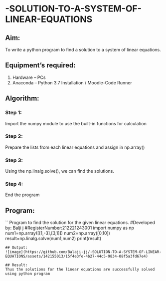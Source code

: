 # -SOLUTION-TO-A-SYSTEM-OF-LINEAR-EQUATIONS
## Aim:
To write a python program to find a solution to a system of linear equations.
## Equipment’s required:
1. 	Hardware – PCs
2. 	Anaconda – Python 3.7 Installation / Moodle-Code Runner
## Algorithm:
### Step 1: 
Import the numpy module to use the built-in functions for calculation
### Step 2: 
Prepare the lists from each linear equations and assign in np.array()
### Step 3: 
Using the np.linalg.solve(), we can find the solutions.
### Step 4: 
End the program
## Program:
``
Program to find the solution for the given linear equations.
#Developed by: Balji j 
#RegisterNumber:212221243001
import numpy as np
num1=np.array([[1,-3],[3,1]])
num2=np.array([0,10])
result=np.linalg.solve(num1,num2)
print(result) 
```
## Output:
![image](https://github.com/Balaji-jj/-SOLUTION-TO-A-SYSTEM-OF-LINEAR-EQUATIONS/assets/142155013/15f4e3fe-4b27-44c5-9834-08f5a3fd67e4)

## Result: 
Thus the solutions for the linear equations are successfully solved using python program


